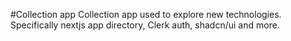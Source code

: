 #Collection app
Collection app used to explore new technologies. Specifically nextjs app directory, Clerk auth, shadcn/ui and more.
